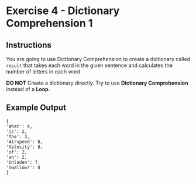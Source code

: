 # Exercise 4 - Dictionary Comprehension 1

## Instructions
You are going to use Dictionary Comprehension to create a dictionary called <code>result</code> that takes each word in the given sentence and calculates the number of letters in each word.

**DO NOT** Create a dictionary directly. Try to use **Dictionary Comprehension** instead of a **Loop**.

## Example Output
```
{
'What': 4, 
'is': 2, 
'the': 3, 
'Airspeed': 8, 
'Velocity': 8, 
'of': 2, 
'an': 2, 
'Unladen': 7, 
'Swallow?': 8
}
```
